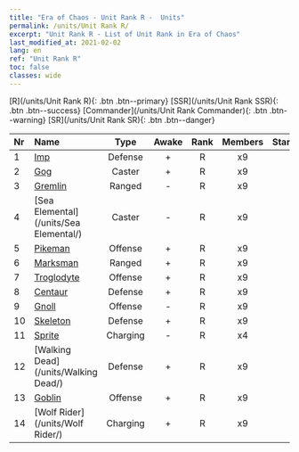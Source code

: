 ```yaml
---
title: "Era of Chaos - Unit Rank R -  Units"
permalink: /units/Unit Rank R/
excerpt: "Unit Rank R - List of Unit Rank in Era of Chaos"
last_modified_at: 2021-02-02
lang: en
ref: "Unit Rank R"
toc: false
classes: wide
---
```

 [R](/units/Unit Rank R){: .btn .btn--primary} [SSR](/units/Unit Rank SSR){: .btn .btn--success} [Commander](/units/Unit Rank Commander){: .btn .btn--warning} [SR](/units/Unit Rank SR){: .btn .btn--danger} 

  | Nr |         Name        |   Type   | Awake |    Rank   |   Members     |  Stars  |  Attack  |     HP    |    Art     |
  |:---|:--------------------|:--------:|:-----:|:---------:|:-------------:|:-------:|:--------:|:---------:|:-----------|
  | 1 | [Imp](/units/Imp/) | Defense | + | R | x9 | <i class="fas fa-star"/> | 51.3 | 1224 |  xiaoemo  |
  | 2 | [Gog](/units/Gog/) | Caster | + | R | x9 | <i class="fas fa-star"/> | 102.6 | 629 |  touhuoguai  |
  | 3 | [Gremlin](/units/Gremlin/) | Ranged | - | R | x9 | <i class="fas fa-star"/> | 84.4 | 645 |  dayaojing  |
  | 4 | [Sea Elemental](/units/Sea Elemental/) | Caster | - | R | x9 | <i class="fas fa-star"/> | 201.8 | 1446 |  haiyuansu  |
  | 5 | [Pikeman](/units/Pikeman/) | Offense | + | R | x9 | <i class="fas fa-star"/> | 84.4 | 645 |  jibing  |
  | 6 | [Marksman](/units/Marksman/) | Ranged | + | R | x9 | <i class="fas fa-star"/> | 85.3 | 438 |  nushou  |
  | 7 | [Troglodyte](/units/Troglodyte/) | Offense | + | R | x9 | <i class="fas fa-star"/> | 86.0 | 744 |  dongxueren  |
  | 8 | [Centaur](/units/Centaur/) | Defense | + | R | x9 | <i class="fas fa-star"/> | 111.0 | 2691 |  banrenma  |
  | 9 | [Gnoll](/units/Gnoll/) | Offense | - | R | x9 | <i class="fas fa-star"/> | 84.4 | 761 |  langren  |
  | 10 | [Skeleton](/units/Skeleton/) | Defense | + | R | x9 | <i class="fas fa-star"/> | 57.9 | 1158 |  kuloubing  |
  | 11 | [Sprite](/units/Sprite/) | Charging | - | R | x4 | <i class="fas fa-star"/> | 69.5 | 993 |  mofaxianling  |
  | 12 | [Walking Dead](/units/Walking Dead/) | Defense | + | R | x9 | <i class="fas fa-star"/> | 117.7 | 2758 |  jiangshi  |
  | 13 | [Goblin](/units/Goblin/) | Offense | + | R | x9 | <i class="fas fa-star"/> | 82.7 | 761 |  dijingzhanshi  |
  | 14 | [Wolf Rider](/units/Wolf Rider/) | Charging | + | R | x9 | <i class="fas fa-star"/> | 72.8 | 860 |  langqibing  |
